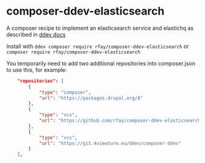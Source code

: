 # composer-ddev-elasticsearch

A composer recipe to implement an elasticsearch service and elastichq as described in [ddev docs](https://ddev.readthedocs.io/en/stable/users/extend/additional-services/#elasticsearch)

Install with `ddev composer require rfay/composer-ddev-elasticsearch` or `composer require rfay/composer-ddev-elasticsearch`

You temporarily need to add two additional repositories into composer.json to use this, for example:

```json
    "repositories": [
        {
            "type": "composer",
            "url": "https://packages.drupal.org/8"
        },
        {
            "type": "vcs",
            "url": "https://github.com/rfay/composer-ddev-elasticsearch"
        },
        {
            "type": "vcs",
            "url": "https://git.4viewture.eu/ddev/composer-ddev"
        }
    ],
```
